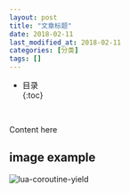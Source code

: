 ```yaml
---
layout: post
title: "文章标题"
date: 2018-02-11
last_modified_at: 2018-02-11
categories: [分类]
tags: []
---
```


* 目录  
{:toc}
<br/>

Content here

## image example
![lua-coroutine-yield](https://blog.antsmallant.top/media/blog/2023-10-08-lua-coroutine-yield-across-a-c-call-boundary/lua-coroutine-yield.png)  